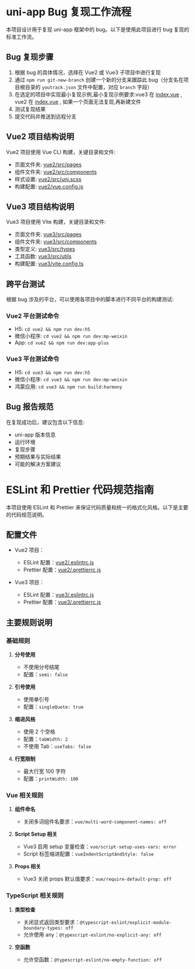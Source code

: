 # uni-app Bug 复现工作流程

本项目设计用于复现 uni-app 框架中的 bug。以下是使用此项目进行 bug 复现的标准工作流。

## Bug 复现步骤

1. 根据 bug 的具体情况，选择在 Vue2 或 Vue3 子项目中进行复现
2. 通过 `npm run git-new-branch` 创建一个新的分支来跟踪此 bug（分支名在项目根目录的 `youtrack.json` 文件中配置，对应 `branch` 字段）
3. 在选定的项目中实现最小复现示例,最小复现示例要求:vue3 在 [index.vue](mdc:vue3/src/pages/index/index.vue) , vue2 在 [index.vue](mdc:vue2/src/pages/index/index.vue) , 如果一个页面无法复现,再新建文件
4. 测试复现结果
5. 提交代码并推送到远程分支

## Vue2 项目结构说明

Vue2 项目使用 Vue CLI 构建，关键目录和文件:

- 页面文件夹: [vue2/src/pages](mdc:vue2/src/pages)
- 组件文件夹: [vue2/src/components](mdc:vue2/src/components)
- 样式设置: [vue2/src/uni.scss](mdc:vue2/src/uni.scss)
- 构建配置: [vue2/vue.config.js](mdc:vue2/vue.config.js)

## Vue3 项目结构说明

Vue3 项目使用 Vite 构建，关键目录和文件:

- 页面文件夹: [vue3/src/pages](mdc:vue3/src/pages)
- 组件文件夹: [vue3/src/components](mdc:vue3/src/components)
- 类型定义: [vue3/src/types](mdc:vue3/src/types)
- 工具函数: [vue3/src/utils](mdc:vue3/src/utils)
- 构建配置: [vue3/vite.config.ts](mdc:vue3/vite.config.ts)

## 跨平台测试

根据 bug 涉及的平台，可以使用各项目中的脚本进行不同平台的构建测试:

### Vue2 平台测试命令

- H5: `cd vue2 && npm run dev:h5`
- 微信小程序: `cd vue2 && npm run dev:mp-weixin`
- App: `cd vue2 && npm run dev:app-plus`

### Vue3 平台测试命令

- H5: `cd vue3 && npm run dev:h5`
- 微信小程序: `cd vue3 && npm run dev:mp-weixin`
- 鸿蒙应用: `cd vue3 && npm run build:harmony`

## Bug 报告规范

在复现成功后，建议包含以下信息:

- uni-app 版本信息
- 运行环境
- 复现步骤
- 预期结果与实际结果
- 可能的解决方案建议


# ESLint 和 Prettier 代码规范指南

本项目使用 ESLint 和 Prettier 来保证代码质量和统一的格式化风格。以下是主要的代码规范说明。

## 配置文件

- Vue2 项目：
  - ESLint 配置：[vue2/.eslintrc.js](mdc:vue2/.eslintrc.js)
  - Prettier 配置：[vue2/.prettierrc.js](mdc:vue2/.prettierrc.js)

- Vue3 项目：
  - ESLint 配置：[vue3/.eslintrc.js](mdc:vue3/.eslintrc.js)
  - Prettier 配置：[vue3/.prettierrc.js](mdc:vue3/.prettierrc.js)

## 主要规则说明

### 基础规则

1. **分号使用**
   - 不使用分号结尾
   - 配置：`semi: false`

2. **引号使用**
   - 使用单引号
   - 配置：`singleQuote: true`

3. **缩进风格**
   - 使用 2 个空格
   - 配置：`tabWidth: 2`
   - 不使用 Tab：`useTabs: false`

4. **行宽限制**
   - 最大行宽 100 字符
   - 配置：`printWidth: 100`

### Vue 相关规则

1. **组件命名**
   - 关闭多词组件名要求：`vue/multi-word-component-names: off`

2. **Script Setup 相关**
   - Vue3 启用 setup 变量检查：`vue/script-setup-uses-vars: error`
   - Script 标签缩进配置：`vueIndentScriptAndStyle: false`

3. **Props 相关**
   - Vue3 关闭 props 默认值要求：`vue/require-default-prop: off`

### TypeScript 相关规则

1. **类型检查**
   - 关闭显式返回类型要求：`@typescript-eslint/explicit-module-boundary-types: off`
   - 允许使用 any：`@typescript-eslint/no-explicit-any: off`

2. **空函数**
   - 允许空函数：`@typescript-eslint/no-empty-function: off`
